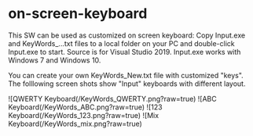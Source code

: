 # on-screen-keyboard
This SW can be used as customized on screen keyboard:
Copy Input.exe and KeyWords_...txt files to a local folder on your PC and double-click Input.exe to start.
Source is for Visual Studio 2019.
Input.exe works with Windows 7 and Windows 10.

You can create your own KeyWords_New.txt file with customized "keys".
The folllowing screen shots show "Input" keyboards with different layout.

![QWERTY Keyboard(/KeyWords_QWERTY.png?raw=true)
![ABC Keyboard(/KeyWords_ABC.png?raw=true)
![123 Keyboard(/KeyWords_123.png?raw=true)
![Mix Keyboard(/KeyWords_mix.png?raw=true)
